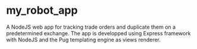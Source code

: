 # my_robot_app

A NodeJS web app for tracking trade orders and duplicate them on a predetermined exchange.
The app is developped using Express framework with NodeJS and the Pug templating engine as
views renderer.

